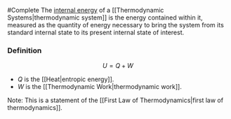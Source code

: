 #Complete
The [internal energy](https://en.wikipedia.org/wiki/Internal_energy) of a [[Thermodynamic Systems\|thermodynamic system]] is the energy contained within it, measured as the quantity of energy necessary to bring the system from its standard internal state to its present internal state of interest.

### Definition
$$U = Q + W$$
- $Q$ is the [[Heat\|entropic energy]].
 - $W$ is the [[Thermodynamic Work\|thermodynamic work]].

Note: This is a statement of the [[First Law of Thermodynamics\|first law of thermodynamics]].
